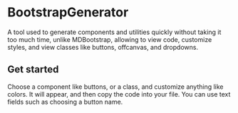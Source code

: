 # BootstrapGenerator
A tool used to generate components and utilities quickly without taking it too much time, unlike MDBootstrap, allowing to view code, customize styles, and view classes like buttons, offcanvas, and dropdowns.

## Get started 
Choose a component like buttons, or a class, and customize anything like colors. It will appear, and then copy the code into your file. You can use text fields such as choosing a button name. 
